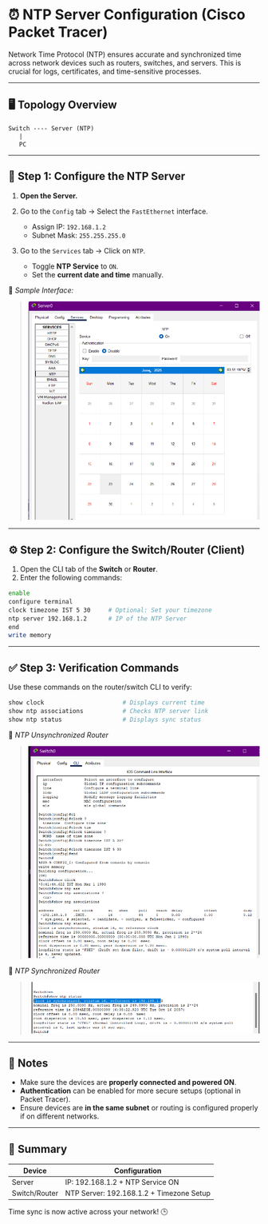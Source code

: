 # ⏰ NTP Server Configuration (Cisco Packet Tracer)

Network Time Protocol (NTP) ensures accurate and synchronized time across network devices such as routers, switches, and servers. This is crucial for logs, certificates, and time-sensitive processes.

---

## 🖥️ Topology Overview

```
Switch ---- Server (NTP)
   |
   PC
```

---

## 🔧 Step 1: Configure the NTP Server

1. **Open the Server.**
2. Go to the `Config` tab → Select the `FastEthernet` interface.

   * Assign IP: `192.168.1.2`
   * Subnet Mask: `255.255.255.0`
3. Go to the `Services` tab → Click on `NTP`.

   * Toggle **NTP Service** to `ON`.
   * Set the **current date and time** manually.

📸 *Sample Interface:*

> ![NTP Service Enabled](./NTP-Server.png)

---

## ⚙️ Step 2: Configure the Switch/Router (Client)

1. Open the CLI tab of the **Switch** or **Router**.
2. Enter the following commands:

```bash
enable
configure terminal
clock timezone IST 5 30     # Optional: Set your timezone
ntp server 192.168.1.2      # IP of the NTP Server
end
write memory
```

---

## ✅ Step 3: Verification Commands

Use these commands on the router/switch CLI to verify:

```bash
show clock                      # Displays current time
show ntp associations           # Checks NTP server link
show ntp status                 # Displays sync status
```

📸 *NTP Unsynchronized Router*

> ![NTP Unsynchronized Router](./Unsynchronized-Router.png)

📸 *NTP Synchronized Router*

> ![NTP Synchronized Router](https://github.com/21Lalit/Networking-projects/blob/main/NTP-Server-Configuration/Synchronized-Router.png)
---

## 📌 Notes

* Make sure the devices are **properly connected and powered ON**.
* **Authentication** can be enabled for more secure setups (optional in Packet Tracer).
* Ensure devices are **in the same subnet** or routing is configured properly if on different networks.

---

## 🧠 Summary

| Device        | Configuration                            |
| ------------- | ---------------------------------------- |
| Server        | IP: 192.168.1.2 + NTP Service ON         |
| Switch/Router | NTP Server: 192.168.1.2 + Timezone Setup |

Time sync is now active across your network! 🕒
